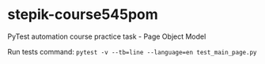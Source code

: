 # stepik-course545pom
PyTest automation course practice task - Page Object Model  

Run tests command: `pytest -v --tb=line --language=en test_main_page.py`